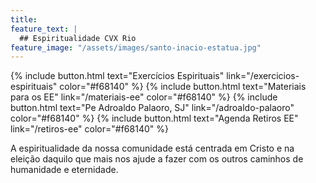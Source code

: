 ```yaml
---
title:
feature_text: |
  ## Espiritualidade CVX Rio
feature_image: "/assets/images/santo-inacio-estatua.jpg"
---
```


{% include button.html text="Exercícios Espirituais" link="/exercicios-espirituais" color="#f68140" %} {% include button.html text="Materiais para os EE" link="/materiais-ee" color="#f68140" %} {% include button.html text="Pe Adroaldo Palaoro, SJ" link="/adroaldo-palaoro" color="#f68140" %} {% include button.html text="Agenda Retiros EE" link="/retiros-ee" color="#f68140" %}

A <black-mark>espiritualidade</black-mark> da nossa comunidade está <black-mark>centrada em Cristo</black-mark> e na eleição daquilo que mais nos ajude a fazer com os outros caminhos de <black-mark>humanidade e eternidade</black-mark>.
